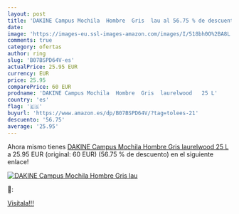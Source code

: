 ```yaml
---
layout: post
title: 'DAKINE Campus Mochila  Hombre  Gris  lau al 56.75 % de descuento'
date: 
image: 'https://images-eu.ssl-images-amazon.com/images/I/518bh0O%2BA8L._SL200_.jpg'
comments: true
category: ofertas
author: ring
slug: 'B07BSPD64V-es'
actualPrice: 25.95 EUR
currency: EUR
price: 25.95
comparePrice: 60 EUR
prodname: 'DAKINE Campus Mochila  Hombre  Gris  laurelwood   25 L'
country: 'es'
flag: '🇪🇸'
buyurl: 'https://www.amazon.es/dp/B07BSPD64V/?tag=tolees-21'
descuento: '56.75'
average: '25.95'
---
```


Ahora mismo tienes [DAKINE Campus Mochila  Hombre  Gris  laurelwood   25 L](https://www.amazon.es/dp/B07BSPD64V/?tag=tolees-21) a 25.95 EUR (original: 60 EUR) (56.75 %  de descuento) en el siguiente enlace!

[![DAKINE Campus Mochila  Hombre  Gris  lau](https://images-eu.ssl-images-amazon.com/images/I/518bh0O%2BA8L._SL200_.jpg)](https://www.amazon.es/dp/B07BSPD64V/?tag=tolees-21)

🔎:


[Visítala!!!](https://www.amazon.es/dp/B07BSPD64V/?tag=tolees-21)
